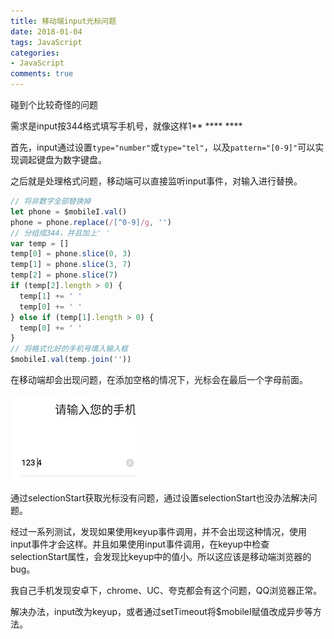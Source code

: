 ```yaml
---
title: 移动端input光标问题
date: 2018-01-04
tags: JavaScript
categories:
- JavaScript
comments: true
---
```


碰到个比较奇怪的问题

需求是input按344格式填写手机号，就像这样1** **** ****

首先，input通过设置`type="number"`或`type="tel"`，以及`pattern="[0-9]"`可以实现调起键盘为数字键盘。

之后就是处理格式问题，移动端可以直接监听input事件，对输入进行替换。

```JavaScript
// 将非数字全部替换掉
let phone = $mobileI.val()
phone = phone.replace(/[^0-9]/g, '')
// 分组成344，并且加上' '
var temp = []
temp[0] = phone.slice(0, 3)
temp[1] = phone.slice(3, 7)
temp[2] = phone.slice(7)
if (temp[2].length > 0) {
  temp[1] += ' '
  temp[0] += ' '
} else if (temp[1].length > 0) {
  temp[0] += ' '
}
// 将格式化好的手机号填入输入框
$mobileI.val(temp.join(''))
```

在移动端却会出现问题，在添加空格的情况下，光标会在最后一个字母前面。

![光标位置](/images/input_phone.jpg)

通过selectionStart获取光标没有问题，通过设置selectionStart也没办法解决问题。

经过一系列测试，发现如果使用keyup事件调用，并不会出现这种情况，使用input事件才会这样。并且如果使用input事件调用，在keyup中检查selectionStart属性，会发现比keyup中的值小。所以这应该是移动端浏览器的bug。

我自己手机发现安卓下，chrome、UC、夸克都会有这个问题，QQ浏览器正常。

解决办法，input改为keyup，或者通过setTimeout将$mobileI赋值改成异步等方法。
